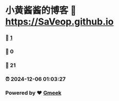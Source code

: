 # 小黄酱酱的博客 :link: https://SaVeop.github.io 
### :page_facing_up: [1](https://SaVeop.github.io/tag.html) 
### :speech_balloon: 0 
### :hibiscus: 21 
### :alarm_clock: 2024-12-06 01:03:27 
### Powered by :heart: [Gmeek](https://github.com/Meekdai/Gmeek)
